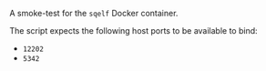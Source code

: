 A smoke-test for the `sqelf` Docker container.

The script expects the following host ports to be available to bind:

- `12202`
- `5342`